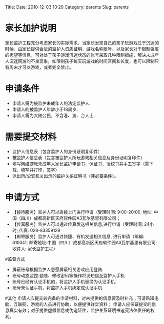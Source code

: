 Title:
Date: 2010-12-03 10:20
Category: parents
Slug: parents

# 家长加护说明
家长监护工程充分考虑家长的实际需求，当家长发现自己的孩子玩游戏过于沉迷的时候，由家长提供合法的监护人资质证明、游戏名称账号、以及家长对于限制强度的愿望等信息，可对处于孩子游戏沉迷状态的账号采取几种限制措施，解决未成年人沉迷网游的不良现象，如限制孩子每天玩游戏的时间区间和长度，也可以限制只有周末才可以游戏，或者完全禁止。

# 申请条件
- 申请人需为被监护未成年人的法定监护人.
- 申请人的被监护人年龄小于18周岁.
- 申请人需为大陆公民，不含港、澳、台人士.

# 需要提交材料
- 监护人信息表（包含监护人的身份证明复印件）
- 被监护人信息表（包含被监护人所玩游戏相关信息及身份证明复印件）
- 填写网络游戏未成年人家长监护申请书、保证书、授权书并手工签字（需下载，填写并打印，签字）
- 派出所/公安机关出示的监护关系证明书（非必要条件）。

# 申请方式
- 【接待服务】监护人可以直接上门进行申请（受理时间: 9:00-20:00; 地址: 中国（四川）成都高新区天府软件园A3瓦尔基里有限公司；
- 【传真服务】监护人可以通过传真发送相关信息,进行申请（受理时间: 24小时; 传真: 028-83359129
- 【邮寄服务】监护人可通过快捷、有机发送相关信息, 进行申请（邮编: 610041; 邮寄地址:中国（四川）成都高新区天府软件园A3瓦尔基里有限公司; 收件人: 家长监护工程）.

#监督方式
- 屏蔽账号根据监护人意愿屏蔽相关游戏应用登陆.
- 账号动态监控:登陆、修改密码等操作将发短信至监护人手机.
- 账号已经有认证手机的，将监护人手机替换为认证手机.
- 账号未认证手机，将监护人手机绑定成认证手机.

#其他
申请人应提交较完备的申请材料，对未提供的信息要及时补充；可请熟知电脑、互联网、游戏的人员进行协助，以便提供详实资料；
申请人应保证提交的信息真实有效；对于提供虚假信息或伪造证件，监护关系证明书追究法律责任的权利。